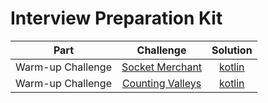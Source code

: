 # Interview Preparation Kit

|            Part             |                                                         Challenge                                                        |                                                               Solution                                                       |
|:---------------------------:|:------------------------------------------------------------------------------------------------------------------------:|:----------------------------------------------------------------------------------------------------------------------------:|
|       Warm-up Challenge     | [Socket Merchant](https://www.hackerrank.com/challenges/sock-merchant)                                                   | [kotlin](https://github.com/h-xDF/HackerRank/blob/master/InterviewKit/warmupChallenge/SockMerchant/Solution.kt)              |
|       Warm-up Challenge     | [Counting Valleys](https://www.hackerrank.com/challenges/counting-valleys)                                               | [kotlin](https://github.com/h-xDF/HackerRank/blob/master/InterviewKit/warmupChallenge/CountingValleys/Solution.kt)           |